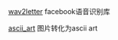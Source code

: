 [wav2letter](https://github.com/wangyangyangisme/wav2letter) facebook语音识别库

[ascii_art](https://github.com/wangyangyangisme/ascii_art) 图片转化为ascii art


